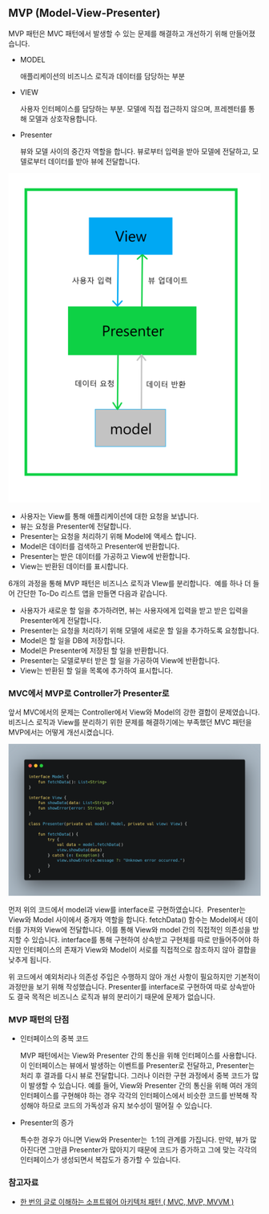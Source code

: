 ## MVP (Model-View-Presenter)

MVP 패턴은 MVC 패턴에서 발생할 수 있는 문제를 해결하고 개선하기 위해 만들어졌습니다.

- MODEL

  애플리케이션의 비즈니스 로직과 데이터를 담당하는 부분

- VIEW

  사용자 인터페이스를 담당하는 부분. 모델에 직접 접근하지 않으며, 프레젠터를 통해 모델과 상호작용합니다.

- Presenter

  뷰와 모델 사이의 중간자 역할을 합니다. 뷰로부터 입력을 받아 모델에 전달하고, 모델로부터 데이터를 받아 뷰에 전달합니다.

![](./img/mvp1.png)

- 사용자는 View를 통해 애플리케이션에 대한 요청을 보냅니다.
- 뷰는 요청을 Presenter에 전달합니다.
- Presenter는 요청을 처리하기 위해 Model에 액세스 합니다.
- Model은 데이터를 검색하고 Presenter에 반환합니다.
- Presenter는 받은 데이터를 가공하고 View에 반환합니다.
- View는 반환된 데이터를 표시합니다.

6개의 과정을 통해 MVP 패턴은 비즈니스 로직과 VIew를 분리합니다. 
예를 하나 더 들어 간단한 To-Do 리스트 앱을 만들면 다음과 같습니다.

- 사용자가 새로운 할 일을 추가하려면, 뷰는 사용자에게 입력을 받고 받은 입력을 Presenter에게 전달합니다.
- Presenter는 요청을 처리하기 위해 모델에 새로운 할 일을 추가하도록 요청합니다.
- Model은 할 일을 DB에 저장합니다.
- Model은 Presenter에 저장된 할 일을 반환합니다.
- Presenter는 모델로부터 받은 할 일을 가공하여 View에 반환합니다.
- View는 반환된 할 일을 목록에 추가하여 표시합니다.

### MVC에서 MVP로 Controller가 Presenter로

앞서 MVC에서의 문제는 Controller에서 View와 Model의 강한 결합이 문제였습니다.
비즈니스 로직과 View를 분리하기 위한 문제를 해결하기에는 부족했던 MVC 패턴을 MVP에서는 어떻게 개선시켰습니다.

![](./img/mvp2.png)

먼저 위의 코드에서 model과 view를 interface로 구현하였습니다. 
Presenter는 View와 Model 사이에서 중개자 역할을 합니다. fetchData() 함수는 Model에서 데이터를 가져와 View에 전달합니다. 이를 통해 View와 model 간의 직접적인 의존성을 방지할 수 있습니다. interface를 통해 구현하여 상속받고 구현체를 따로 만들어주어야 하지만 인터페이스의 존재가 View와 Model이 서로를 직접적으로 참조하지 않아 결합을 낮추게 됩니다.

위 코드에서 예외처리나 의존성 주입은 수행하지 않아 개선 사항이 필요하지만 기본적이 과정만을 보기 위해 작성했습니다. Presenter를 interface로 구현하여 따로 상속받아도 결국 목적은 비즈니스 로직과 뷰의 분리이기 때문에 문제가 없습니다.

### MVP 패턴의 단점

- 인터페이스의 중복 코드

  MVP 패턴에서는 View와 Presenter 간의 통신을 위해 인터페이스를 사용합니다. 이 인터페이스는 뷰에서 발생하는 이벤트를 Presenter로 전달하고, Presenter는 처리 후 결과를 다시 뷰로 전달합니다. 그러나 이러한 구현 과정에서 중복 코드가 많이 발생할 수 있습니다. 예를 들어, View와 Presenter 간의 통신을 위해 여러 개의 인터페이스를 구현해야 하는 경우 각각의 인터페이스에서 비슷한 코드를 반복해 작성해야 하므로 코드의 가독성과 유지 보수성이 떨어질 수 있습니다.

- Presenter의 증가

  특수한 경우가 아니면 View와 Presenter는  1:1의 관계를 가집니다. 만약, 뷰가 많아진다면 그만큼 Presenter가 많아지기 때문에 코드가 증가하고 그에 맞는 각각의 인터페이스가 생성되면서 복잡도가 증가할 수 있습니다.

### 참고자료

- [한 번의 글로 이해하는 소프트웨어 아키텍처 패턴 ( MVC, MVP, MVVM )](https://dev-musa.tistory.com/entry/%ED%95%9C-%EB%B2%88%EC%9D%98-%EA%B8%80%EB%A1%9C-%EC%9D%B4%ED%95%B4%ED%95%98%EB%8A%94-%EC%86%8C%ED%94%84%ED%8A%B8%EC%9B%A8%EC%96%B4-%EC%95%84%ED%82%A4%ED%85%8D%EC%B2%98-%ED%8C%A8%ED%84%B4-MVC-MVP-MVVM)
